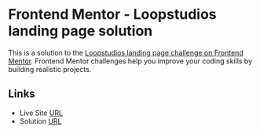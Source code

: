 # Frontend Mentor - Loopstudios landing page solution

This is a solution to the [Loopstudios landing page challenge on Frontend Mentor](https://www.frontendmentor.io/challenges/loopstudios-landing-page-N88J5Onjw). Frontend Mentor challenges help you improve your coding skills by building realistic projects.

## Links

- Live Site [URL](https://mhmd-tarek-mhmd.github.io/Loopstudios-landing-page)
- Solution [URL](https://www.frontendmentor.io/solutions/loopstudios-landing-page-)
